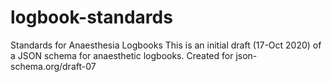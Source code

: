 # logbook-standards
Standards for Anaesthesia Logbooks
This is an initial draft (17-Oct 2020) of a JSON schema for anaesthetic logbooks.
Created for json-schema.org/draft-07
